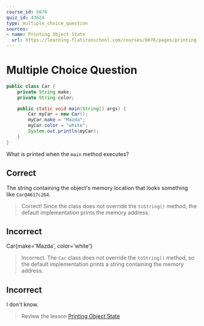 ```yaml
---
course_id: 6676
quiz_id: 43624
type: multiple_choice_question
sources:
- name: Printing Object State
  url: https://learning.flatironschool.com/courses/6676/pages/printing-object-state
---
```


# Multiple Choice Question

```java
public class Car {
    private String make;
    private String color;

    public static void main(String[] args) {
        Car myCar = new Car();
        myCar.make = "Mazda";
        myCar.color = "white";
        System.out.println(myCar);
    }
}
```

What is printed when the `main` method executes?

## Correct

The string containing the object's memory location that looks something like `Car@4617c264`.

> Correct! Since the class does not override the `toString()` method, the default
> implementation prints the memory address.

## Incorrect

Car{make='Mazda', color='white'}

> Incorrect.  The `Car` class does not override the `toString()` method, so the default
> implementation prints a string containing the memory address.

## Incorrect

I don't know.

> Review the lesson [Printing Object State](https://learning.flatironschool.com/courses/6676/pages/printing-object-state)
